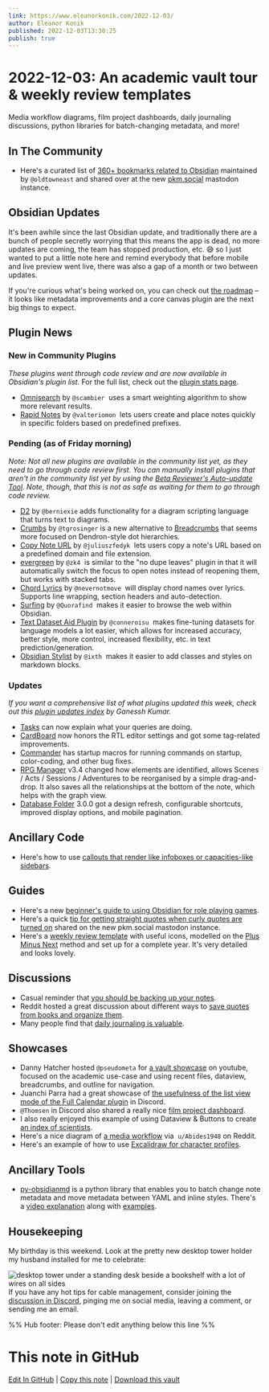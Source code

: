 ```yaml
---
link: https://www.eleanorkonik.com/2022-12-03/
author: Eleanor Konik
published: 2022-12-03T13:30:25
publish: true
---
```


# 2022-12-03: An academic vault tour & weekly review templates
Media workflow diagrams, film project dashboards, daily journaling discussions, python libraries for batch-changing metadata, and more!

## In The Community

* Here's a curated list of [360+ bookmarks related to Obsidian](https://pkm.social/@oldtowneast/109431696194437578) maintained by `@oldtowneast` and shared over at the new [pkm.social](https://pkm.social/) mastodon instance.

## Obsidian Updates

It's been awhile since the last Obsidian update, and traditionally there are a bunch of people secretly worrying that this means the app is dead, no more updates are coming, the team has stopped production, etc. 😅 so I just wanted to put a little note here and remind everybody that before mobile and live preview went live, there was also a gap of a month or two between updates. 

If you're curious what's being worked on, you can check out [the roadmap](https://trello.com/b/Psqfqp7I/obsidian-roadmap) – it looks like metadata improvements and a core canvas plugin are the next big things to expect.

## Plugin News

### New in Community Plugins

_These plugins went through code review and are now available in Obsidian's plugin list._ For the full list, check out the [plugin stats page](https://obsidian-plugin-stats.vercel.app/new).

* [Omnisearch](https://github.com/scambier/obsidian-omnisearch) by `@scambier`  uses a smart weighting algorithm to show more relevant results.
* [Rapid Notes](https://github.com/valteriomon/obsidian-rapid-notes) by `@valteriomon`  lets users create and place notes quickly in specific folders based on predefined prefixes.

### Pending (as of Friday morning)

_Note: Not all new plugins are available in the community list yet, as they need to go through code review first. You can manually install plugins that aren't in the community list yet by using the [Beta Reviewer's Auto-update Tool](https://github.com/TfTHacker/obsidian42-brat). Note, though, that this is not as safe as waiting for them to go through code review._

* [D2](https://github.com/terrastruct/d2-obsidian) by `@berniexie` adds functionality for a diagram scripting language that turns text to diagrams.
* [Crumbs](https://github.com/tgrosinger/crumbs-obsidian) by `@tgrosinger` is a new alternative to [Breadcrumbs](https://github.com/SkepticMystic/breadcrumbs) that seems more focused on Dendron-style dot hierarchies.
* [Copy Note URL](https://github.com/juliuszfedyk/obsidian-copy-note-url-plugin) by `@juliuszfedyk`  lets users copy a note's URL based on a predefined domain and file extension.
* [evergreen](https://github.com/zk4/obsidian-evergreen) by `@zk4`  is similar to the "no dupe leaves" plugin in that it will automatically switch the focus to open notes instead of reopening them, but works with stacked tabs.
* [Chord Lyrics](https://github.com/nevernotmove/obsidian-chordlyrics) by `@nevernotmove`  will display chord names over lyrics. Supports line wrapping, section headers and auto-detection.
* [Surfing](https://github.com/Quorafind/Obsidian-Surfing) by `@Quorafind`  makes it easier to browse the web within Obsidian.
* [Text Dataset Aid Plugin](https://github.com/conneroisu/Text-Dataset-Aid-Plugin) by `@conneroisu`  makes fine-tuning datasets for language models a lot easier, which allows for increased accuracy, better style, more control, increased flexibility, etc. in text prediction/generation.
* [Obsidian Stylist](https://github.com/ixth/obsidian-stylist) by `@ixth`  makes it easier to add classes and styles on markdown blocks.

### Updates

_If you want a comprehensive list of what plugins updated this week, check out this [plugin updates index](https://obsidian-plugin-stats.vercel.app/updates) by Ganessh Kumar._

* [Tasks](https://obsidian-tasks-group.github.io/obsidian-tasks/queries/explaining-queries/) can now explain what your queries are doing.
* [CardBoard](https://obsidian.md/plugins?id=card-board) now honors the RTL editor settings and got some tag-related improvements.
* [Commander](https://github.com/phibr0/obsidian-commander) has startup macros for running commands on startup, color-coding, and other bug fixes.
* [RPG Manager](https://github.com/carlonicora/obsidian-rpg-manager/releases/tag/3.4.0) v3.4 changed how elements are identified, allows Scenes / Acts / Sessions / Adventures to be reorganised by a simple drag-and-drop. It also saves all the relationships at the bottom of the note, which helps with the graph view.
* [Database Folder](https://github.com/RafaelGB/obsidian-db-folder/releases/tag/3.0.0) 3.0.0 got a design refresh, configurable shortcuts, improved display options, and mobile pagination.

## Ancillary Code

* Here's how to use [callouts that render like infoboxes or capacities-like sidebars](https://gist.github.com/AnubisNekhet/33ceb77eb450d78b2833e77cdb8e3394).

## Guides

* Here's a new [beginner's guide to using Obsidian for role playing games](https://www.patreon.com/posts/75382566?pr=true).
* Here's a quick [tip for getting straight quotes when curly quotes are turned on](https://pkm.social/@ellane/109422797766690784) shared on the new pkm.social mastodon instance.
* Here's a [weekly review template](https://miscellaneplans.gumroad.com/l/plusminusnext) with useful icons, modelled on the [Plus Minus Next](https://nesslabs.com/plus-minus-next) method and set up for a complete year. It's very detailed and looks lovely.

## Discussions

* Casual reminder that [you should be backing up your notes](https://www.reddit.com/r/ObsidianMD/comments/z57zo1/if_my_computer_dies_are_all_the_obsidian_notes/).
* Reddit hosted a great discussion about different ways to [save quotes from books and organize them](https://www.reddit.com/r/ObsidianMD/comments/z5u1hc/how_do_you_save_quotes_from_book_as_individual/).
* Many people find that [daily journaling is valuable](https://www.reddit.com/r/ObsidianMD/comments/z6xsz9/is_a_daily_journal_in_obsidian_worth_it/).

## Showcases

* Danny Hatcher hosted `@pseudometa` for [a vault showcase](https://www.youtube.com/watch?v=DzJOJxDgQKc) on youtube, focused on the academic use-case and using recent files, dataview, breadcrumbs, and outline for navigation.
* Juanchi Parra had a great showcase of [the usefulness of the list view mode of the Full Calendar plugin](https://discord.com/channels/686053708261228577/744933215063638183/1047285011558170754) in Discord.
* `@Thomsen` in Discord also shared a really nice [film project dashboard](https://discord.com/channels/686053708261228577/805952223124520961/1047953933118734446).
* I also really enjoyed this example of using Dataview & Buttons to create [an index of scientists](https://discord.com/channels/686053708261228577/744933215063638183/1047387531639005244).
* Here's a nice diagram of [a media workflow](https://www.reddit.com/r/ObsidianMD/comments/z7cm82/inspired_by_uleejee_heres_my_current_obsidian/) via  `u/Abides1948` on Reddit.
* Here's an example of how to use [Excalidraw for character profiles](https://pkm.social/@nicole/109426212900974041).

## Ancillary Tools

* [py-obsidianmd](https://github.com/selimrbd/py-obsidianmd) is a python library that enables you to batch change note metadata and move metadata between YAML and inline styles. There's a [video explanation](https://www.youtube.com/watch?v=gRPBAKiu37Y) along with [examples](https://selimrbd.github.io/py-obsidianmd/examples/).

## Housekeeping

My birthday is this weekend. Look at the pretty new desktop tower holder my husband installed for me to celebrate:

![desktop tower under a standing desk beside a bookshelf with a lot of wires on all sides](https://www.eleanorkonik.com/content/images/2022/12/image.png)If you have any hot tips for cable management, consider joining the [discussion in Discord](https://discord.com/channels/686053708261228577/700466324840775831/1046450802048381039), pinging me on social media, leaving a comment, or sending me an email. 


%% Hub footer: Please don't edit anything below this line %%

# This note in GitHub

<span class="git-footer">[Edit In GitHub](https://github.dev/obsidian-community/obsidian-hub/blob/main/01%20-%20Community/Obsidian%20Roundup/2022-12-03%20An%20academic%20vault%20tour%20%26%20weekly%20review%20templates.md "git-hub-edit-note") | [Copy this note](https://raw.githubusercontent.com/obsidian-community/obsidian-hub/main/01%20-%20Community/Obsidian%20Roundup/2022-12-03%20An%20academic%20vault%20tour%20%26%20weekly%20review%20templates.md "git-hub-copy-note") | [Download this vault](https://github.com/obsidian-community/obsidian-hub/archive/refs/heads/main.zip "git-hub-download-vault") </span>
